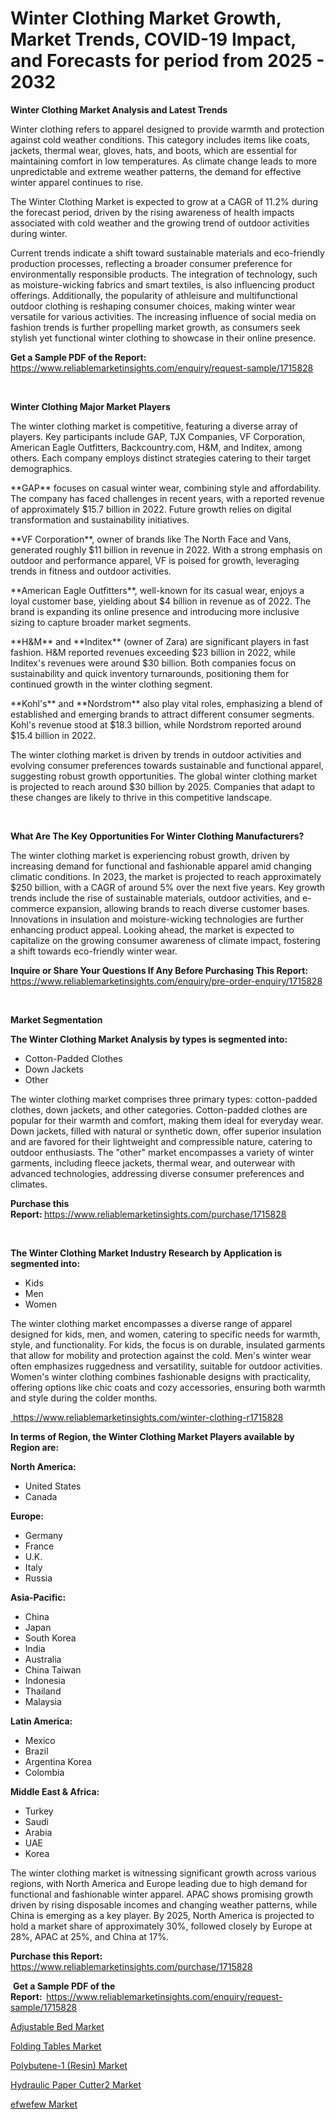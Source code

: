 <p><h1>Winter Clothing Market Growth, Market Trends, COVID-19 Impact, and Forecasts for period from 2025 - 2032</h1></p><p><strong>Winter Clothing Market Analysis and Latest Trends</strong></p>
<p><p>Winter clothing refers to apparel designed to provide warmth and protection against cold weather conditions. This category includes items like coats, jackets, thermal wear, gloves, hats, and boots, which are essential for maintaining comfort in low temperatures. As climate change leads to more unpredictable and extreme weather patterns, the demand for effective winter apparel continues to rise.</p><p>The Winter Clothing Market is expected to grow at a CAGR of 11.2% during the forecast period, driven by the rising awareness of health impacts associated with cold weather and the growing trend of outdoor activities during winter. </p><p>Current trends indicate a shift toward sustainable materials and eco-friendly production processes, reflecting a broader consumer preference for environmentally responsible products. The integration of technology, such as moisture-wicking fabrics and smart textiles, is also influencing product offerings. Additionally, the popularity of athleisure and multifunctional outdoor clothing is reshaping consumer choices, making winter wear versatile for various activities. The increasing influence of social media on fashion trends is further propelling market growth, as consumers seek stylish yet functional winter clothing to showcase in their online presence.</p></p>
<p><strong>Get a Sample PDF of the Report:&nbsp;</strong> <a href="https://www.reliablemarketinsights.com/enquiry/request-sample/1715828?utm_campaign=2609&utm_medium=2&utm_source=Github&utm_content=ia&utm_term=05042025&utm_id=winter-clothing">https://www.reliablemarketinsights.com/enquiry/request-sample/1715828</a></p>
<p>&nbsp;</p>
<p><strong>Winter Clothing Major Market Players</strong></p>
<p><p>The winter clothing market is competitive, featuring a diverse array of players. Key participants include GAP, TJX Companies, VF Corporation, American Eagle Outfitters, Backcountry.com, H&M, and Inditex, among others. Each company employs distinct strategies catering to their target demographics.</p><p>**GAP** focuses on casual winter wear, combining style and affordability. The company has faced challenges in recent years, with a reported revenue of approximately $15.7 billion in 2022. Future growth relies on digital transformation and sustainability initiatives.</p><p>**VF Corporation**, owner of brands like The North Face and Vans, generated roughly $11 billion in revenue in 2022. With a strong emphasis on outdoor and performance apparel, VF is poised for growth, leveraging trends in fitness and outdoor activities.</p><p>**American Eagle Outfitters**, well-known for its casual wear, enjoys a loyal customer base, yielding about $4 billion in revenue as of 2022. The brand is expanding its online presence and introducing more inclusive sizing to capture broader market segments.</p><p>**H&M** and **Inditex** (owner of Zara) are significant players in fast fashion. H&M reported revenues exceeding $23 billion in 2022, while Inditex's revenues were around $30 billion. Both companies focus on sustainability and quick inventory turnarounds, positioning them for continued growth in the winter clothing segment.</p><p>**Kohl's** and **Nordstrom** also play vital roles, emphasizing a blend of established and emerging brands to attract different consumer segments. Kohl's revenue stood at $18.3 billion, while Nordstrom reported around $15.4 billion in 2022. </p><p>The winter clothing market is driven by trends in outdoor activities and evolving consumer preferences towards sustainable and functional apparel, suggesting robust growth opportunities. The global winter clothing market is projected to reach around $30 billion by 2025. Companies that adapt to these changes are likely to thrive in this competitive landscape.</p></p>
<p>&nbsp;</p>
<p><strong>What Are The Key Opportunities For Winter Clothing Manufacturers?</strong></p>
<p><p>The winter clothing market is experiencing robust growth, driven by increasing demand for functional and fashionable apparel amid changing climatic conditions. In 2023, the market is projected to reach approximately $250 billion, with a CAGR of around 5% over the next five years. Key growth trends include the rise of sustainable materials, outdoor activities, and e-commerce expansion, allowing brands to reach diverse customer bases. Innovations in insulation and moisture-wicking technologies are further enhancing product appeal. Looking ahead, the market is expected to capitalize on the growing consumer awareness of climate impact, fostering a shift towards eco-friendly winter wear.</p></p>
<p><strong>Inquire or Share Your Questions If Any Before Purchasing This Report:</strong> <a href="https://www.reliablemarketinsights.com/enquiry/pre-order-enquiry/1715828?utm_campaign=2609&utm_medium=2&utm_source=Github&utm_content=ia&utm_term=05042025&utm_id=winter-clothing">https://www.reliablemarketinsights.com/enquiry/pre-order-enquiry/1715828</a></p>
<p>&nbsp;</p>
<p><strong>Market Segmentation</strong></p>
<p><strong>The Winter Clothing Market Analysis by types is segmented into:</strong></p>
<p><ul><li>Cotton-Padded Clothes</li><li>Down Jackets</li><li>Other</li></ul></p>
<p><p>The winter clothing market comprises three primary types: cotton-padded clothes, down jackets, and other categories. Cotton-padded clothes are popular for their warmth and comfort, making them ideal for everyday wear. Down jackets, filled with natural or synthetic down, offer superior insulation and are favored for their lightweight and compressible nature, catering to outdoor enthusiasts. The "other" market encompasses a variety of winter garments, including fleece jackets, thermal wear, and outerwear with advanced technologies, addressing diverse consumer preferences and climates.</p></p>
<p><strong>Purchase this Report:&nbsp;</strong><a href="https://www.reliablemarketinsights.com/purchase/1715828?utm_campaign=2609&utm_medium=2&utm_source=Github&utm_content=ia&utm_term=05042025&utm_id=winter-clothing">https://www.reliablemarketinsights.com/purchase/1715828</a></p>
<p>&nbsp;</p>
<p><strong>The Winter Clothing Market Industry Research by Application is segmented into:</strong></p>
<p><ul><li>Kids</li><li>Men</li><li>Women</li></ul></p>
<p><p>The winter clothing market encompasses a diverse range of apparel designed for kids, men, and women, catering to specific needs for warmth, style, and functionality. For kids, the focus is on durable, insulated garments that allow for mobility and protection against the cold. Men's winter wear often emphasizes ruggedness and versatility, suitable for outdoor activities. Women's winter clothing combines fashionable designs with practicality, offering options like chic coats and cozy accessories, ensuring both warmth and style during the colder months.</p></p>
<p><a href="https://www.reliablemarketinsights.com/winter-clothing-r1715828?utm_campaign=2609&utm_medium=2&utm_source=Github&utm_content=ia&utm_term=05042025&utm_id=winter-clothing">&nbsp;https://www.reliablemarketinsights.com/winter-clothing-r1715828</a></p>
<p><strong>In terms of Region, the Winter Clothing Market Players available by Region are:</strong></p>
<p>
    <p> <strong> North America: </strong>
        <ul>
            <li>United States</li>
            <li>Canada</li>
        </ul>
        </p> 
    <p> <strong> Europe: </strong>
        <ul>
            <li>Germany</li>
            <li>France</li>
            <li>U.K.</li>
            <li>Italy</li>
            <li>Russia</li>
        </ul>
        </p> 
    <p> <strong> Asia-Pacific: </strong>
        <ul>
            <li>China</li>
            <li>Japan</li>
            <li>South Korea</li>
            <li>India</li>
            <li>Australia</li>
            <li>China Taiwan</li>
            <li>Indonesia</li>
            <li>Thailand</li>
            <li>Malaysia</li>
        </ul>
        </p> 
    <p> <strong> Latin America: </strong>
        <ul>
            <li>Mexico</li>
            <li>Brazil</li>
            <li>Argentina Korea</li>
            <li>Colombia</li>
        </ul>
        </p> 
    <p> <strong> Middle East & Africa: </strong>
        <ul>
            <li>Turkey</li>
            <li>Saudi</li>
            <li>Arabia</li>
            <li>UAE</li>
            <li>Korea</li>
        </ul>
    </p>
    </p>
<p><p>The winter clothing market is witnessing significant growth across various regions, with North America and Europe leading due to high demand for functional and fashionable winter apparel. APAC shows promising growth driven by rising disposable incomes and changing weather patterns, while China is emerging as a key player. By 2025, North America is projected to hold a market share of approximately 30%, followed closely by Europe at 28%, APAC at 25%, and China at 17%.</p></p>
<p><strong>Purchase this Report: </strong><a href="https://www.reliablemarketinsights.com/purchase/1715828?utm_campaign=2609&utm_medium=2&utm_source=Github&utm_content=ia&utm_term=05042025&utm_id=winter-clothing">https://www.reliablemarketinsights.com/purchase/1715828</a></p>
<p>&nbsp;<strong>Get a Sample PDF of the Report:&nbsp;&nbsp;</strong><a href="https://www.reliablemarketinsights.com/enquiry/request-sample/1715828?utm_campaign=2609&utm_medium=2&utm_source=Github&utm_content=ia&utm_term=05042025&utm_id=winter-clothing">https://www.reliablemarketinsights.com/enquiry/request-sample/1715828</a></p>
<p><strong></strong></p>
<p><p><a href="https://github.com/lisaeichler20775/Market-Research-Report-List-1/blob/main/adjustable-bed-market.md?utm_campaign=2609&utm_medium=2&utm_source=Github&utm_content=ia&utm_term=05042025&utm_id=winter-clothing">Adjustable Bed Market</a></p><p><a href="https://github.com/yankimber90yankim/Market-Research-Report-List-1/blob/main/folding-tables-market.md?utm_campaign=2609&utm_medium=2&utm_source=Github&utm_content=ia&utm_term=05042025&utm_id=winter-clothing">Folding Tables Market</a></p><p><a href="https://www.linkedin.com/pulse/based-recent-market-research-polybutene-1-resin-set-experience-mhgqe?utm_campaign=2609&utm_medium=2&utm_source=Github&utm_content=ia&utm_term=05042025&utm_id=winter-clothing">Polybutene-1 (Resin) Market</a></p><p><a href="https://www.linkedin.com/pulse/54-cagr-forecast-thehydraulic-paper-cutter2-market-a0q7e?utm_campaign=2609&utm_medium=2&utm_source=Github&utm_content=ia&utm_term=05042025&utm_id=winter-clothing">Hydraulic Paper Cutter2 Market</a></p><p><a href="https://www.linkedin.com/pulse/rising-trends-efwefew-market-projected-growth-79-cagr-from-2025-qplne?utm_campaign=2609&utm_medium=2&utm_source=Github&utm_content=ia&utm_term=05042025&utm_id=winter-clothing">efwefew Market</a></p></p>